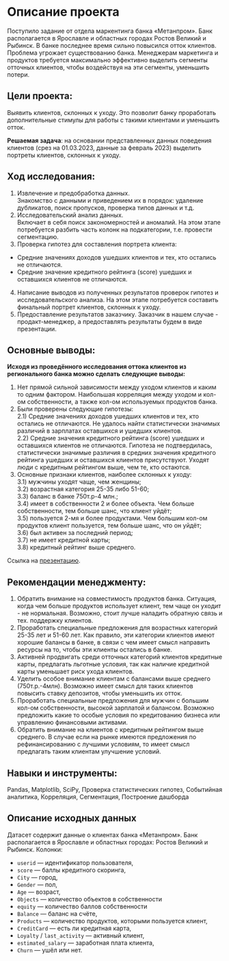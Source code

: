# Описание проекта
Поступило задание от отдела маркентинга банка «Метанпром». Банк располагается в Ярославле и областных городах Ростов Великий и Рыбинск.
В банке последнее время сильно повысился отток клиентов. Проблема угрожает существованию банка. Менеджерам маркетинга и продуктов требуется максимально эффективно выделить сегменты отточных клиентов, чтобы воздействуя на эти сегменты, уменьшить потери.

## Цели проекта:
Выявить клиентов, склонных к уходу. Это позволит банку проработать дополнительные стимулы для работы с такими клиентами и уменьшить отток.  

**Решаемая задача**: на основании представленных данных поведения клиентов (срез на 01.03.2023, данные за февраль 2023) выделить портреты клиентов, склонных к уходу.  

## Ход исследования:
1) Извлечение и предобработка данных.  
Знакомство с данными и приведением их в порядок: удаление дубликатов, поиск пропусков, проверка типов данных и т.д.  
2) Исследовательский анализ данных.  
Включает в себя поиск закономерностей и аномалий. На этом этапе потребуется разбить часть колонк на подкатегории, т.е. провести сегментацию.    
3) Проверка гипотез для составления портрета клиента:  
  - Средние значениях доходов ушедших клиентов и тех, кто остались не отличаются.  
  - Средние значение кредитного рейтинга (score) ушедших и оставшихся клиентов не отличаются.  
4) Написание выводов из полученных результатов проверок гипотез и исследовательского анализа. На этом этапе потребуется составить финальный портрет клиентов, склонных к уходу.  
5) Предоставление результатов заказчику. Заказчик в нашем случае - продакт-менеджер, а предоставлять результаты будем в виде презентации.  

## Основные выводы:
**Исходя из проведённого исследования оттока клиентов из регионального банка можно сделать следующие выводы:**  
1) Нет прямой сильной зависимости между уходом клиентов и каким то одним фактором. Наибольшая корреляция между уходом и кол-ом собственности, а также кол-ом используемых продуктов банка.  
2) Были проверены следующие гипотезы:  
2.1) Средние значениях доходов ушедших клиентов и тех, кто остались не отличаются. Не удалось найти статистически значимых различий в зарплатах оставшихся и ушедших клиентов.  
2.2) Средние значения кредитного рейтинга (score) ушедших и оставшихся клиентов не отличаются. Гипотеза не подтвердилась, статистически значимые различия в средних значения кредитного рейтинга ушедших и оставшихся клиентов присутствуют. Уходят люди с кредитным рейтингом выше, чем те, кто остаются.  
3) Основные признаки клиентов, наиболее склонных к уходу:  
3.1) мужчины уходят чаще, чем женщины;  
3.2) возрастная категория 25-35 либо 51-60;  
3.3) баланс в банке 750т.р-4 млн.;  
3.4) имеет в собственности 2 и более объекта. Чем больше собственности, тем больше шанс, что клиент уйдёт;  
3.5) пользуется 2-мя и более продуктами. Чем большим кол-ом продуктов клиент пользуется, тем больше шанс, что он уйдёт;  
3.6) был активен за последний период;  
3.7) не имеет кредитной карты;  
3.8) кредитный рейтинг выше среднего.  

Ссылка на [презентацию](https://github.com/zverevs/Educational-projects-Yandex/blob/main/%D0%9F%D1%80%D0%BE%D0%B5%D0%BA%D1%82%201.%20%D0%90%D0%BD%D0%B0%D0%BB%D0%B8%D0%B7%20%D0%BE%D1%82%D1%82%D0%BE%D0%BA%D0%B0%20%D0%BA%D0%BB%D0%B8%D0%B5%D0%BD%D1%82%D0%BE%D0%B2%20%D0%B1%D0%B0%D0%BD%D0%BA%D0%B0/Bank_churn.pdf "презентацию").

## Рекомендации менеджменту:  
1) Обратить внимание на совместимость продуктов банка. Ситуация, когда чем больше продуктов использует клиент, тем чаще он уходит - не нормальная. Возможно, стоит лучше наладить обратную связь и тех. поддержку клиентов.  
2) Проработать специальные предложения для возрастных категорий 25-35 лет и 51-60 лет. Как правило, эти категории клиентов имеют хорошие балансы в банке, в связи с чем имеет смысл направить ресурсы на то, чтобы эти клиенты остались в банке.  
3) Активней продвигать среди отточных категорий клиентов кредитные карты, предлагать льготные условия, так как наличие кредитной карты уменьшает риск ухода клиентов.  
4) Уделить особое внимание клиентам с балансами выше среднего (750т.р.-4млн). Возможно имеет смысл для таких клиентов повысить ставку депозитов, чтобы уменьшить их отток.  
5) Проработать специальные предложения для мужчин с большим кол-ом собственности, высокой зарплатой и балансом. Возможно предложить какие то особые условия по кредитованию бизнеса или управлению финансовыми активами.  
6) Обратить внимание на клиентов с кредитным рейтингом выше среднего. В случае если на рынке имеются предложения по рефинансированию с лучшими условиям, то имеет смысл предлагать таким клиентам улучшение условий.  

## Навыки и инструменты:
Pandas, Matplotlib, SciPy, Проверка статистических гипотез, Событийная аналитика, Корреляция, Сегментация,  Построение дашборда

## Описание исходных данных   
Датасет содержит данные о клиентах банка «Метанпром». Банк располагается в Ярославле и областных городах: Ростов Великий и Рыбинск.
Колонки:
- `userid` — идентификатор пользователя,
- `score` — баллы кредитного скоринга,
- `City` — город,
- `Gender` — пол,
- `Age` — возраст,
- `Objects` — количество объектов в собственности 
- `equity`  — количество баллов собственности
- `Balance` — баланс на счёте,
- `Products` — количество продуктов, которыми пользуется клиент,
- `CreditCard` — есть ли кредитная карта,
- `Loyalty` / `last_activity` — активный клиент,
- `estimated_salary` — заработная плата клиента,
- `Churn` — ушёл или нет.
